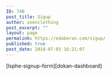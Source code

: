 ```yaml
---
ID: 748
post_title: Sigup
author: asenclothing
post_excerpt: ""
layout: page
permalink: https://edaberan.com/sigup/
published: true
post_date: 2018-07-03 16:21:07
---
```

[lsphe-signup-form][dokan-dashboard]